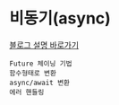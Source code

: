 # 비동기(async)

[블로그 설명 바로가기](https://blog.naver.com/pjt3591oo/222314109684)

```
Future 체이닝 기법
함수형태로 변환
async/await 변환
에러 핸들링
```